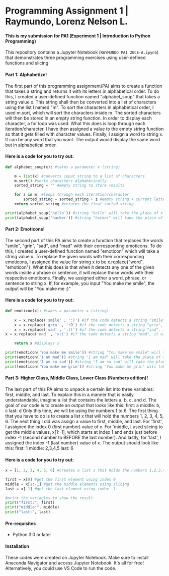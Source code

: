 # Programming Assignment 1 | Raymundo, Lorenz Nelson L.
#### This is my submission for PA1 (Experiment 1 | Introduction to Python Programming)
This repository contains a Jupyter Notebook (`RAYMUNDO PA1 2ECE-A.ipynb`) that demonstrates three programming exercises using user-defined functions and slicing
#### Part 1: Alphabetize!
The first part of this programming assignment(PA) aims to create a function that takes a string and returns it with its letters in alphabetical order. 
To do this, I created a user-defined function named "alphabet_soup" that takes a string value x. This string shall then be converted into a list of characters using the list I named "m". 
To sort the characters in alphabetical order, I used m.sort, which will sort the characters inside m. The sorted characters will then be stored in an empty string function.
In order to display each character, a for loop was used. What this does is loop through each iteration/character.
I have then assigned a value to the empty string function so that it gets filled with character values.
Finally, I assign a word to string x. It can be any word that you want. The output would display the same word but in alphabetical order.

#### Here is a code for you to try out:

```Python
def alphabet_soup(x): #takes a parameter x (string)

    m = list(x) #converts input string to a list of characters
    m.sort() #sorts characters alphabetically
    sorted_string = "" #empty string to store results

    for z in m: #loops through each iteration/character
        sorted_string = sorted_string + z #empty string + current letter z
    return sorted_string #returns the final sorted string

print(alphabet_soup('hello')) #string "hello" will take the place of x
print(alphabet_soup('hacker')) #string "hacker" will take the place of x
```


#### Part 2: Emoticons!
The second part of this PA aims to create a function that replaces the words "smile", "grin", "sad", and "mad" with their corresponding emoticons.
To do this, I created a user-defined function named "emoticon" which will take a string value x. 
To replace the given words with their corresponding emoticons, I assigned the value for string x to be x.replace("word", "emoticon"). What this does is that when it detects any one of the given words inside a phrase or sentence, it will replace those words with their respective emoticons.
Finally, we assigned either a word, phrase, or sentence to string x. If, for example, you input "You make me smile", the output will be "You make me :)"

#### Here is a code for you to try out:

```Python
def emoticon(x): #takes a parameter x (string)
    
    x = x.replace('smile' , ':)') #if the code detects a string "smile", it will replace it with :)
    x = x.replace('grin' , ':D') #if the code detects a string "grin", it will replace it with :D
    x = x.replace('sad' , ':((') #if the code detects a string "sad", it will replace it with :((
x = x.replace('mad' , '>:(') #if the code detects a string "mad", it will replace it with >:(

    return x #displays x

print(emoticon('You make me smile')) #string "You make me smile" will take the place of x
print(emoticon('I am mad')) #string "I am mad" will take the place of x
print(emoticon('I am so sad')) #string "I am so sad" will take the place of x
print(emoticon('You make me grin')) #string "You make me grin" will take the place of x
```

#### Part 3: Higher Class, Middle Class, Lower Class (Numbers edition)!
The last part of this PA aims to unpack a certain list into three variables: first, middle, and last. To explain this in a manner that is easily understandable, imagine a list that contains the letters a, b, c, and d. The goal of our code is to create an output that looks like this:
first: a
middle: b, c
last: d
Only this time, we will be using the numbers 1 to 6.
The first thing that you have to do is to create a list x that will hold the numbers 1, 2, 3, 4, 5, 6.
The next thing I did was assign a value to first, middle, and last. For 'first', I assigned the index 0 (first number) value of x. For 'middle, I used slicing to get the middle values, x[1:-1], which starts at index 1 and ends just before index -1 (second number to BEFORE the last number). And lastly, for 'last', I assigned the index -1 (last number) value of x. 
The output should look like this:
first: 1
middle: 2,3,4,5
last: 6

#### Here is a code for you to try out:
```Python
x = [1, 2, 3, 4, 5, 6] #creates a list x that holds the numbers 1,2,3,4,5,6

first = x[0] #get the first element using index 0
middle = x[1:-1] #get the middle elements using slicing 
last = x[-1] #get the last element using index -1

#print the variables to show the result
print("first:", first)
print("middle:", middle)
print("last:", last)
```

#### Pre-requisites
- Python 3.0 or later

#### Installation
These codes were created on Jupyter Notebook. Make sure to install Anaconda Navigator and access Jupyter Notebook. It's all for free! Alternatively, you could use VS Code to run the code.




